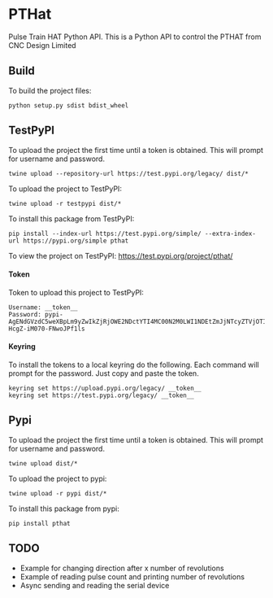 # PTHat

Pulse Train HAT Python API. This is a Python API to control the PTHAT from CNC Design Limited



## Build

To build the project files:
```
python setup.py sdist bdist_wheel
```

## TestPyPI

To upload the project the first time until a token is obtained. This will prompt for username and password.
```
twine upload --repository-url https://test.pypi.org/legacy/ dist/*
```

To upload the project to TestPyPI:
```
twine upload -r testpypi dist/*
```

To install this package from TestPyPI:
```
pip install --index-url https://test.pypi.org/simple/ --extra-index-url https://pypi.org/simple pthat
```

To view the project on TestPyPI:
https://test.pypi.org/project/pthat/

#### Token
Token to upload this project to TestPyPI:
```
Username: __token__
Password: pypi-AgENdGVzdC5weXBpLm9yZwIkZjRjOWE2NDctYTI4MC00N2M0LWI1NDEtZmJjNTcyZTVjOTI4AAI2eyJwZXJtaXNzaW9ucyI6IHsicHJvamVjdHMiOiBbInB0aGF0Il19LCAidmVyc2lvbiI6IDF9AAAGIEfC11_SYnhL6S5C2xfRD2-HcgZ-iM070-FNwoJPf1ls
```
#### Keyring
To install the tokens to a local keyring do the following. Each command will prompt for the password. Just copy and paste the token.
```
keyring set https://upload.pypi.org/legacy/ __token__
keyring set https://test.pypi.org/legacy/ __token__
```


## Pypi

To upload the project the first time until a token is obtained. This will prompt for username and password.
```
twine upload dist/*
```

To upload the project to pypi:
```
twine upload -r pypi dist/*
```

To install this package from pypi:
```
pip install pthat
```

## TODO

- Example for changing direction after x number of revolutions
- Example of reading pulse count and printing number of revolutions
- Async sending and reading the serial device

